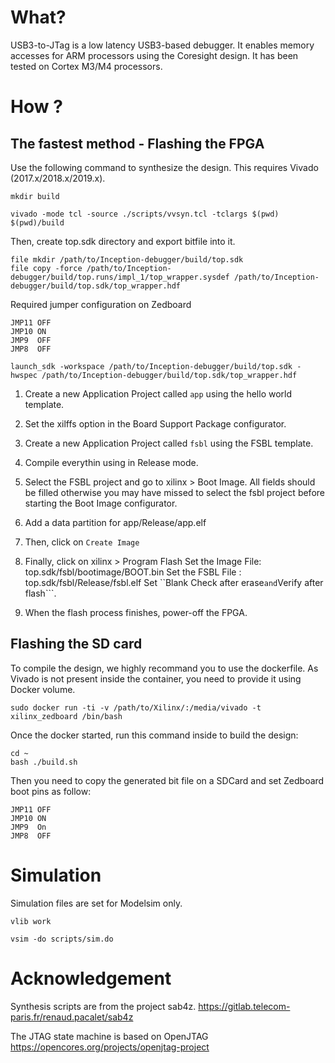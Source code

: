 # What?

USB3-to-JTag is a low latency USB3-based debugger.
It enables memory accesses for ARM processors using the Coresight design.
It has been tested on Cortex M3/M4 processors.

# How ?

## The fastest method - Flashing the FPGA

Use the following command to synthesize the design.
This requires Vivado (2017.x/2018.x/2019.x).

```
mkdir build

vivado -mode tcl -source ./scripts/vvsyn.tcl -tclargs $(pwd) $(pwd)/build
```

Then, create top.sdk directory and export bitfile into it.
```
file mkdir /path/to/Inception-debugger/build/top.sdk
file copy -force /path/to/Inception-debugger/build/top.runs/impl_1/top_wrapper.sysdef /path/to/Inception-debugger/build/top.sdk/top_wrapper.hdf
```

Required jumper configuration on Zedboard
```
JMP11 OFF
JMP10 ON
JMP9  OFF
JMP8  OFF
```

```
launch_sdk -workspace /path/to/Inception-debugger/build/top.sdk -hwspec /path/to/Inception-debugger/build/top.sdk/top_wrapper.hdf
```

1. Create a new Application Project called ```app``` using the hello world template.

2. Set the xilffs option in the Board Support Package configurator.

3. Create a new Application Project called ```fsbl``` using the FSBL template.

4. Compile everythin using in Release mode.

5. Select the FSBL project and go to xilinx > Boot Image.
All fields should be filled otherwise you may have missed to select the fsbl project before starting the Boot Image configurator.

6. Add a data partition for app/Release/app.elf

7. Then, click on ```Create Image```

8. Finally, click on xilinx > Program Flash
Set the Image File: top.sdk/fsbl/bootimage/BOOT.bin
Set the FSBL File : top.sdk/fsbl/Release/fsbl.elf
Set ``Blank Check after erase``` and ```Verify after flash```.

9. When the flash process finishes, power-off the FPGA.

## Flashing the SD card

To compile the design, we highly recommand you to use the dockerfile.
As Vivado is not present inside the container, you need to provide it using Docker volume.

```
sudo docker run -ti -v /path/to/Xilinx/:/media/vivado -t xilinx_zedboard /bin/bash
```

Once the docker started, run this command inside to build the design:
```
cd ~
bash ./build.sh
```

Then you need to copy the generated bit file on a SDCard and set Zedboard boot pins as follow:
```
JMP11 OFF
JMP10 ON
JMP9  On
JMP8  OFF
```

# Simulation

Simulation files are set for Modelsim only.

```
vlib work

vsim -do scripts/sim.do
```

# Acknowledgement

Synthesis scripts are from the project sab4z.
https://gitlab.telecom-paris.fr/renaud.pacalet/sab4z

The JTAG state machine is based on OpenJTAG
https://opencores.org/projects/openjtag-project
